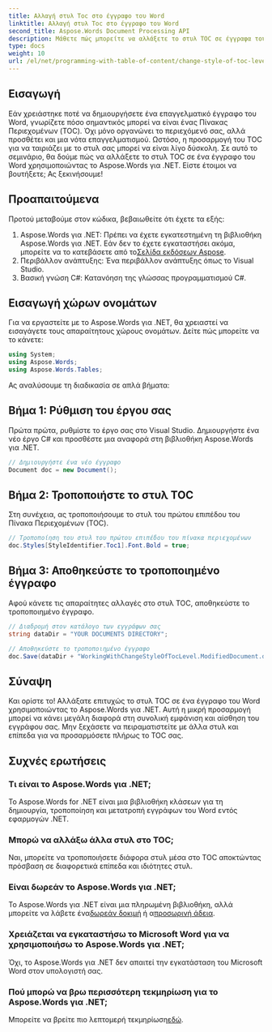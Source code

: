 ```yaml
---
title: Αλλαγή στυλ Toc στο έγγραφο του Word
linktitle: Αλλαγή στυλ Toc στο έγγραφο του Word
second_title: Aspose.Words Document Processing API
description: Μάθετε πώς μπορείτε να αλλάξετε το στυλ TOC σε έγγραφα του Word χρησιμοποιώντας το Aspose.Words για .NET με αυτόν τον αναλυτικό οδηγό. Προσαρμόστε το TOC σας χωρίς κόπο.
type: docs
weight: 10
url: /el/net/programming-with-table-of-content/change-style-of-toc-level/
---
```

## Εισαγωγή

Εάν χρειάστηκε ποτέ να δημιουργήσετε ένα επαγγελματικό έγγραφο του Word, γνωρίζετε πόσο σημαντικός μπορεί να είναι ένας Πίνακας Περιεχομένων (TOC). Όχι μόνο οργανώνει το περιεχόμενό σας, αλλά προσθέτει και μια νότα επαγγελματισμού. Ωστόσο, η προσαρμογή του TOC για να ταιριάζει με το στυλ σας μπορεί να είναι λίγο δύσκολη. Σε αυτό το σεμινάριο, θα δούμε πώς να αλλάξετε το στυλ TOC σε ένα έγγραφο του Word χρησιμοποιώντας το Aspose.Words για .NET. Είστε έτοιμοι να βουτήξετε; Ας ξεκινήσουμε!

## Προαπαιτούμενα

Προτού μεταβούμε στον κώδικα, βεβαιωθείτε ότι έχετε τα εξής:

1.  Aspose.Words για .NET: Πρέπει να έχετε εγκατεστημένη τη βιβλιοθήκη Aspose.Words για .NET. Εάν δεν το έχετε εγκαταστήσει ακόμα, μπορείτε να το κατεβάσετε από το[Σελίδα εκδόσεων Aspose](https://releases.aspose.com/words/net/).
2. Περιβάλλον ανάπτυξης: Ένα περιβάλλον ανάπτυξης όπως το Visual Studio.
3. Βασική γνώση C#: Κατανόηση της γλώσσας προγραμματισμού C#.

## Εισαγωγή χώρων ονομάτων

Για να εργαστείτε με το Aspose.Words για .NET, θα χρειαστεί να εισαγάγετε τους απαραίτητους χώρους ονομάτων. Δείτε πώς μπορείτε να το κάνετε:

```csharp
using System;
using Aspose.Words;
using Aspose.Words.Tables;
```

Ας αναλύσουμε τη διαδικασία σε απλά βήματα:

## Βήμα 1: Ρύθμιση του έργου σας

Πρώτα πρώτα, ρυθμίστε το έργο σας στο Visual Studio. Δημιουργήστε ένα νέο έργο C# και προσθέστε μια αναφορά στη βιβλιοθήκη Aspose.Words για .NET.

```csharp
// Δημιουργήστε ένα νέο έγγραφο
Document doc = new Document();
```

## Βήμα 2: Τροποποιήστε το στυλ TOC

Στη συνέχεια, ας τροποποιήσουμε το στυλ του πρώτου επιπέδου του Πίνακα Περιεχομένων (TOC).

```csharp
// Τροποποίηση του στυλ του πρώτου επιπέδου του πίνακα περιεχομένων
doc.Styles[StyleIdentifier.Toc1].Font.Bold = true;
```

## Βήμα 3: Αποθηκεύστε το τροποποιημένο έγγραφο

Αφού κάνετε τις απαραίτητες αλλαγές στο στυλ TOC, αποθηκεύστε το τροποποιημένο έγγραφο.

```csharp
// Διαδρομή στον κατάλογο των εγγράφων σας
string dataDir = "YOUR DOCUMENTS DIRECTORY";

// Αποθηκεύστε το τροποποιημένο έγγραφο
doc.Save(dataDir + "WorkingWithChangeStyleOfTocLevel.ModifiedDocument.docx");
```

## Σύναψη

Και ορίστε το! Αλλάξατε επιτυχώς το στυλ TOC σε ένα έγγραφο του Word χρησιμοποιώντας το Aspose.Words για .NET. Αυτή η μικρή προσαρμογή μπορεί να κάνει μεγάλη διαφορά στη συνολική εμφάνιση και αίσθηση του εγγράφου σας. Μην ξεχάσετε να πειραματιστείτε με άλλα στυλ και επίπεδα για να προσαρμόσετε πλήρως το TOC σας.

## Συχνές ερωτήσεις

### Τι είναι το Aspose.Words για .NET;
Το Aspose.Words for .NET είναι μια βιβλιοθήκη κλάσεων για τη δημιουργία, τροποποίηση και μετατροπή εγγράφων του Word εντός εφαρμογών .NET.

### Μπορώ να αλλάξω άλλα στυλ στο TOC;
Ναι, μπορείτε να τροποποιήσετε διάφορα στυλ μέσα στο TOC αποκτώντας πρόσβαση σε διαφορετικά επίπεδα και ιδιότητες στυλ.

### Είναι δωρεάν το Aspose.Words για .NET;
 Το Aspose.Words για .NET είναι μια πληρωμένη βιβλιοθήκη, αλλά μπορείτε να λάβετε ένα[δωρεάν δοκιμή](https://releases.aspose.com/) ή α[προσωρινή άδεια](https://purchase.aspose.com/temporary-license/).

### Χρειάζεται να εγκαταστήσω το Microsoft Word για να χρησιμοποιήσω το Aspose.Words για .NET;
Όχι, το Aspose.Words για .NET δεν απαιτεί την εγκατάσταση του Microsoft Word στον υπολογιστή σας.

### Πού μπορώ να βρω περισσότερη τεκμηρίωση για το Aspose.Words για .NET;
 Μπορείτε να βρείτε πιο λεπτομερή τεκμηρίωση[εδώ](https://reference.aspose.com/words/net/).